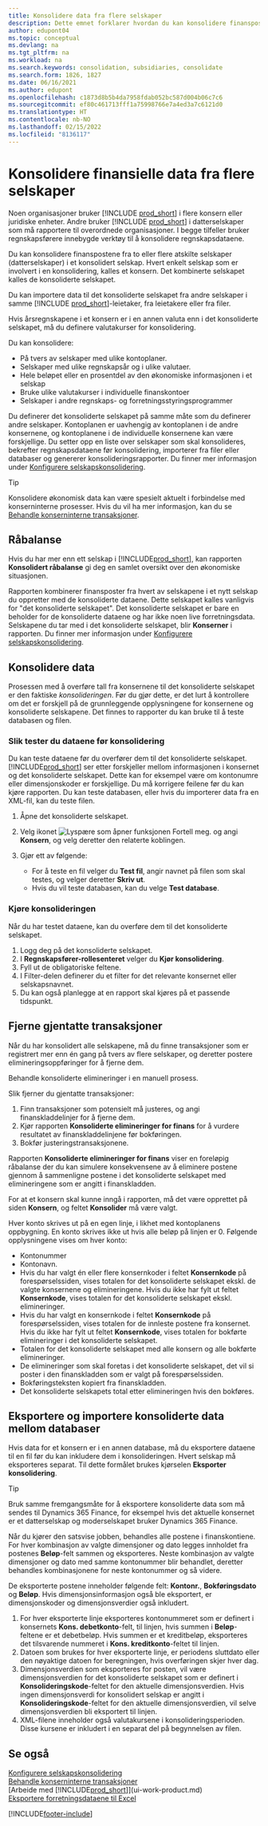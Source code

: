 ```yaml
---
title: Konsolidere data fra flere selskaper
description: Dette emnet forklarer hvordan du kan konsolidere finanspostene fra to eller flere atskilte selskaper (datterselskaper) i et konsolidert selskap.
author: edupont04
ms.topic: conceptual
ms.devlang: na
ms.tgt_pltfrm: na
ms.workload: na
ms.search.keywords: consolidation, subsidiaries, consolidate
ms.search.form: 1826, 1827
ms.date: 06/16/2021
ms.author: edupont
ms.openlocfilehash: c1873d8b5b4da7958fdab052bc587d004b06c7c6
ms.sourcegitcommit: ef80c461713fff1a75998766e7a4ed3a7c6121d0
ms.translationtype: HT
ms.contentlocale: nb-NO
ms.lasthandoff: 02/15/2022
ms.locfileid: "8136117"
---
```

# <a name="consolidating-financial-data-from-multiple-companies"></a>Konsolidere finansielle data fra flere selskaper

Noen organisasjoner bruker [!INCLUDE [prod_short](includes/prod_short.md)] i flere konsern eller juridiske enheter. Andre bruker [!INCLUDE [prod_short](includes/prod_short.md)] i datterselskaper som må rapportere til overordnede organisasjoner. I begge tilfeller bruker regnskapsførere innebygde verktøy til å konsolidere regnskapsdataene.  

Du kan konsolidere finanspostene fra to eller flere atskilte selskaper (datterselskaper) i et konsolidert selskap. Hvert enkelt selskap som er involvert i en konsolidering, kalles et konsern. Det kombinerte selskapet kalles de konsoliderte selskapet.  

Du kan importere data til det konsoliderte selskapet fra andre selskaper i samme [!INCLUDE [prod_short](includes/prod_short.md)]-leietaker, fra leietakere eller fra filer.  

Hvis årsregnskapene i et konsern er i en annen valuta enn i det konsoliderte selskapet, må du definere valutakurser for konsolidering.  

Du kan konsolidere:  

* På tvers av selskaper med ulike kontoplaner.  
* Selskaper med ulike regnskapsår og i ulike valutaer.  
* Hele beløpet eller en prosentdel av den økonomiske informasjonen i et selskap
* Bruke ulike valutakurser i individuelle finanskontoer
* Selskaper i andre regnskaps- og forretningsstyringsprogrammer

Du definerer det konsoliderte selskapet på samme måte som du definerer andre selskaper. Kontoplanen er uavhengig av kontoplanen i de andre konsernene, og kontoplanene i de individuelle konsernene kan være forskjellige. Du setter opp en liste over selskaper som skal konsolideres, bekrefter regnskapsdataene før konsolidering, importerer fra filer eller databaser og genererer konsolideringsrapporter. Du finner mer informasjon under [Konfigurere selskapskonsolidering](finance-consolidated-company-reporting-setup.md).  

> [!TIP]
> Konsolidere økonomisk data kan være spesielt aktuelt i forbindelse med konserninterne prosesser. Hvis du vil ha mer informasjon, kan du se [Behandle konserninterne transaksjoner](intercompany-manage.md).

## <a name="trial-balance"></a>Råbalanse

Hvis du har mer enn ett selskap i [!INCLUDE[prod_short](includes/prod_short.md)], kan rapporten **Konsolidert råbalanse** gi deg en samlet oversikt over den økonomiske situasjonen.  

Rapporten kombinerer finansposter fra hvert av selskapene i et nytt selskap du oppretter med de konsoliderte dataene. Dette selskapet kalles vanligvis for "det konsoliderte selskapet". Det konsoliderte selskapet er bare en beholder for de konsoliderte dataene og har ikke noen live forretningsdata. Selskapene du tar med i det konsoliderte selskapet, blir **Konserner** i rapporten. Du finner mer informasjon under [Konfigurere selskapskonsolidering](finance-consolidated-company-reporting-setup.md).  

## <a name="consolidate-data"></a>Konsolidere data

Prosessen med å overføre tall fra konsernene til det konsoliderte selskapet er den faktiske *konsolideringen*. Før du gjør dette, er det lurt å kontrollere om det er forskjell på de grunnleggende opplysningene for konsernene og konsoliderte selskapene. Det finnes to rapporter du kan bruke til å teste databasen og filen.

### <a name="to-test-the-data-before-you-consolidate"></a>Slik tester du dataene før konsolidering

Du kan teste dataene før du overfører dem til det konsoliderte selskapet. [!INCLUDE[prod_short](includes/prod_short.md)] ser etter forskjeller mellom informasjonen i konsernet og det konsoliderte selskapet. Dette kan for eksempel være om kontonumre eller dimensjonskoder er forskjellige. Du må korrigere feilene før du kan kjøre rapporten. Du kan teste databasen, eller hvis du importerer data fra en XML-fil, kan du teste filen.  

1. Åpne det konsoliderte selskapet.  
2. Velg ikonet ![Lyspære som åpner funksjonen Fortell meg.](media/ui-search/search_small.png "Fortell hva du vil gjøre") og angi **Konsern**, og velg deretter den relaterte koblingen.  
3. Gjør ett av følgende:  

    * For å teste en fil velger du **Test fil**, angir navnet på filen som skal testes, og velger deretter **Skriv ut**.  
    * Hvis du vil teste databasen, kan du velge **Test database**.  

### <a name="run-the-consolidation"></a>Kjøre konsolideringen

Når du har testet dataene, kan du overføre dem til det konsoliderte selskapet.  

1. Logg deg på det konsoliderte selskapet.  
2. I **Regnskapsfører-rollesenteret** velger du **Kjør konsolidering**.  
3. Fyll ut de obligatoriske feltene.  
4. I Filter-delen definerer du et filter for det relevante konsernet eller selskapsnavnet.  
5. Du kan også planlegge at en rapport skal kjøres på et passende tidspunkt.  

## <a name="eliminate-repeated-transactions"></a>Fjerne gjentatte transaksjoner

Når du har konsolidert alle selskapene, må du finne transaksjoner som er registrert mer enn én gang på tvers av flere selskaper, og deretter postere elimineringsoppføringer for å fjerne dem.

Behandle konsoliderte elimineringer i en manuell prosess.  

Slik fjerner du gjentatte transaksjoner:

1. Finn transaksjoner som potensielt må justeres, og angi finanskladdelinjer for å fjerne dem.
2. Kjør rapporten **Konsoliderte elimineringer for finans** for å vurdere resultatet av finanskladdelinjene før bokføringen.
3. Bokfør justeringstransaksjonene.

Rapporten **Konsoliderte elimineringer for finans** viser en foreløpig råbalanse der du kan simulere konsekvensene av å eliminere postene gjennom å sammenligne postene i det konsoliderte selskapet med elimineringene som er angitt i finanskladden.

For at et konsern skal kunne inngå i rapporten, må det være opprettet på siden **Konsern**, og feltet **Konsolider** må være valgt.

Hver konto skrives ut på en egen linje, i likhet med kontoplanens oppbygning. En konto skrives ikke ut hvis alle beløp på linjen er 0. Følgende opplysningene vises om hver konto:

* Kontonummer
* Kontonavn.
* Hvis du har valgt én eller flere konsernkoder i feltet **Konsernkode** på forespørselssiden, vises totalen for det konsoliderte selskapet ekskl. de valgte konsernene og elimineringene. Hvis du ikke har fylt ut feltet **Konsernkode**, vises totalen for det konsoliderte selskapet ekskl. elimineringer.
* Hvis du har valgt en konsernkode i feltet **Konsernkode** på forespørselssiden, vises totalen for de innleste postene fra konsernet. Hvis du ikke har fylt ut feltet **Konsernkode**, vises totalen for bokførte elimineringer i det konsoliderte selskapet.
* Totalen for det konsoliderte selskapet med alle konsern og alle bokførte elimineringer.
* De elimineringer som skal foretas i det konsoliderte selskapet, det vil si poster i den finanskladden som er valgt på forespørselssiden.
* Bokføringsteksten kopiert fra finanskladden.
* Det konsoliderte selskapets total etter elimineringen hvis den bokføres.

## <a name="export-and-import-consolidated-data-between-databases"></a>Eksportere og importere konsoliderte data mellom databaser

Hvis data for et konsern er i en annen database, må du eksportere dataene til en fil før du kan inkludere dem i konsolideringen. Hvert selskap må eksporteres separat. Til dette formålet brukes kjørselen **Eksporter konsolidering**.  

> [!TIP]
> Bruk samme fremgangsmåte for å eksportere konsoliderte data som må sendes til Dynamics 365 Finance, for eksempel hvis det aktuelle konsernet er et datterselskap og moderselskapet bruker Dynamics 365 Finance.

Når du kjører den satsvise jobben, behandles alle postene i finanskontiene. For hver kombinasjon av valgte dimensjoner og dato legges innholdet fra postenes **Beløp**-felt sammen og eksporteres. Neste kombinasjon av valgte dimensjoner og dato med samme kontonummer blir behandlet, deretter behandles kombinasjonene for neste kontonummer og så videre.  

De eksporterte postene inneholder følgende felt: **Kontonr.**, **Bokføringsdato** og **Beløp**. Hvis dimensjonsinformasjon også ble eksportert, er dimensjonskoder og dimensjonsverdier også inkludert.  

1. For hver eksporterte linje eksporteres kontonummeret som er definert i konsernets **Kons. debetkonto**-felt, til linjen, hvis summen i **Beløp**-feltene er et debetbeløp. Hvis summen er et kreditbeløp, eksporteres det tilsvarende nummeret i **Kons. kreditkonto**-feltet til linjen.  
2. Datoen som brukes for hver eksporterte linje, er periodens sluttdato eller den nøyaktige datoen for beregningen, hvis overføringen skjer hver dag.  
3. Dimensjonsverdien som eksporteres for posten, vil være dimensjonsverdien for det konsoliderte selskapet som er definert i **Konsolideringskode**-feltet for den aktuelle dimensjonsverdien. Hvis ingen dimensjonsverdi for konsolidert selskap er angitt i **Konsolideringskode**-feltet for den aktuelle dimensjonsverdien, vil selve dimensjonsverdien bli eksportert til linjen.  
4. XML-filene inneholder også valutakursene i konsolideringsperioden. Disse kursene er inkludert i en separat del på begynnelsen av filen.  

## <a name="see-also"></a>Se også

[Konfigurere selskapskonsolidering](finance-consolidated-company-reporting-setup.md)  
[Behandle konserninterne transaksjoner](intercompany-manage.md)  
[Arbeide med [!INCLUDE[prod_short](includes/prod_short.md)]](ui-work-product.md)  
[Eksportere forretningsdataene til Excel](about-export-data.md)


[!INCLUDE[footer-include](includes/footer-banner.md)]
